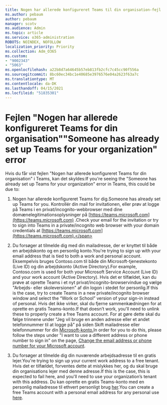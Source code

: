 ```yaml
---
title: Nogen har allerede konfigureret Teams til din organisation-fejl
ms.author: pebaum
author: pebaum
manager: scotv
ms.audience: Admin
ms.topic: article
ms.service: o365-administration
ROBOTS: NOINDEX, NOFOLLOW
localization_priority: Priority
ms.collection: Adm_O365
ms.custom:
- "9002343"
- "5063"
ms.openlocfilehash: a22b8d7a64645b57eb813fb2cfc7c45cc90f556a
ms.sourcegitcommit: 8bc60ec34bc1e40685e3976576e04a2623f63a7c
ms.translationtype: MT
ms.contentlocale: da-DK
ms.lasthandoff: 04/15/2021
ms.locfileid: "51835301"
---
```

# <a name="someone-has-already-set-up-teams-for-your-organization-error"></a><span data-ttu-id="b4d0c-102">Fejlen "Nogen har allerede konfigureret Teams for din organisation"</span><span class="sxs-lookup"><span data-stu-id="b4d0c-102">"Someone has already set up Teams for your organization" error</span></span>

<span data-ttu-id="b4d0c-103">Hvis du får vist fejlen "Nogen har allerede konfigureret Teams for din organisation" i Teams, kan det skyldes:</span><span class="sxs-lookup"><span data-stu-id="b4d0c-103">If you're seeing the "Someone has already set up Teams for your organization" error in Teams, this could be due to:</span></span>

1. <span data-ttu-id="b4d0c-104">Nogen har allerede konfigureret Teams for dig.</span><span class="sxs-lookup"><span data-stu-id="b4d0c-104">Someone has already set up Teams for you.</span></span> <span data-ttu-id="b4d0c-105">Kontrollér din mail for invitationen, eller prøv at logge på Teams i en privat/incognito-webbrowser med dine domænelegitimationsoplysninger på [https://teams.microsoft.com](https://teams.microsoft.com) .</span><span class="sxs-lookup"><span data-stu-id="b4d0c-105">Check your email for the invitation or try to sign into Teams in a private/incognito web browser with your domain credentials at [https://teams.microsoft.com](https://teams.microsoft.com).</span></span>

2. <span data-ttu-id="b4d0c-106">Du forsøger at tilmelde dig med din mailadresse, der er knyttet til både en arbejdskonto og en personlig konto.</span><span class="sxs-lookup"><span data-stu-id="b4d0c-106">You're trying to sign up with your email address that is tied to both a work and personal account.</span></span> <span data-ttu-id="b4d0c-107">Eksempelvis bruges Contoso.com til både din Microsoft-tjenestekonto (Live ID) og din arbejdskonto (Active Directory).</span><span class="sxs-lookup"><span data-stu-id="b4d0c-107">For example, Contoso.com is used for both your Microsoft Service Account (Live ID) and your work account (Active Directory).</span></span> <span data-ttu-id="b4d0c-108">Hvis det er tilfældet, kan du prøve at oprette Teams i et nyt privat/incognito-browservindue og vælge "Arbejds- eller skoleversionen" af din logon i stedet for personlig.</span><span class="sxs-lookup"><span data-stu-id="b4d0c-108">If this is the case, try to create Teams in a new private/incognito browser window and select the “Work or School” version of your sign-in instead of personal.</span></span> <span data-ttu-id="b4d0c-109">Hvis det ikke virker, skal du fjerne sammenkædningen for at oprette en gratis Teams-konto.</span><span class="sxs-lookup"><span data-stu-id="b4d0c-109">If that doesn’t work, you'll need to unlink these to properly create a free Teams account.</span></span> <span data-ttu-id="b4d0c-110">For at gøre dette skal du følge trinnene under "Jeg vil bruge en anden adresse eller et andet telefonnummer til at logge på" på siden Skift mailadresse eller telefonnummer for din [Microsoft-konto.](https://support.microsoft.com/help/12407)</span><span class="sxs-lookup"><span data-stu-id="b4d0c-110">In order for you to do this, please follow the steps under "I want to use a different address or phone number to sign in" on the page, [Change the email address or phone number for your Microsoft account](https://support.microsoft.com/help/12407).</span></span>

3. <span data-ttu-id="b4d0c-111">Du forsøger at tilmelde dig din nuværende arbejdsadresse til en gratis lejer.</span><span class="sxs-lookup"><span data-stu-id="b4d0c-111">You're trying to sign up your current work address to a free tenant.</span></span> <span data-ttu-id="b4d0c-112">Hvis det er tilfældet, forventes dette at mislykkes her, og du skal bruge din organisations lejer med denne adresse.</span><span class="sxs-lookup"><span data-stu-id="b4d0c-112">If this is the case, this is expected to fail here, and you'll need to use your organization’s tenant with this address.</span></span> <span data-ttu-id="b4d0c-113">Du kan oprette en gratis Teams-konto med en personlig mailadresse til ethvert personligt brug [her](https://products.office.com/microsoft-teams/group-chat-software).</span><span class="sxs-lookup"><span data-stu-id="b4d0c-113">You can create a free Teams account with a personal email address for any personal use [here](https://products.office.com/microsoft-teams/group-chat-software).</span></span>
